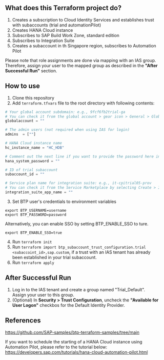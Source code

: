 ## What does this Terraform project do?
1. Creates a subscription to Cloud Identity Services and establishes trust with subaccounts (trial and automationPilot)
1. Creates HANA Cloud instance
2. Subscribes to SAP Build Work Zone, standard edition
3. Subscribes to Integration Suite
4. Creates a subaccount in th Singapore region, subscribes to Automation Pilot

Please note that role assignments are done via mapping with an IAS group.
Therefore, assign your user to the mapped group as described in the **"After Successful Run"** section.

## How to use
1. Clone this repository
2. Add `terraform.tfvars` file to the root directory with following contents:
```terraform
# Your global account subdomain: e.g., 9fcf6fb2trial-ga
# You can check it from the global account > gear icon > General > Global Account Subdomain
globalaccount = ""

# The admin users (not required when using IAS for login)
admins  = [""]

# HANA Cloud instance name
hc_instance_name = "HC_HDB"

# Comment out the next line if you want to provide the password here instead of typing it in the console (not recommended for security reasons)
hana_system_password = ""

# ID of trial subaccount
subaccount_id = ""

# Service plan name for integration suite: e.g., it-cpitrial05-prov
# You can check it from the Service Marketplace by selecting Create > Integration Suite
integration_suite_app_name = ""
```
3. Set BTP user's credentials to environment variables
```
export BTP_USERNAME=username
export BTP_PASSWORD=password
```
Alternatively, you can enable SSO by setting BTP_ENABLE_SSO to ture.
```
export BTP_ENABLE_SSO=true
```

4. Run `terraform init`
5. Run `terraform import btp_subaccount_trust_configuration.trial <subaccoint_id>,sap.custom`, if a trust with an IAS tenant has already been established in your trial subaccount.
6. Run `terraform apply`

## After Successful Run
1. Log in to the IAS tenant and create a group named "Trial_Default". Assign your user to this group.
2. (Optional) In **Security > Trust Configuration**, uncheck the **"Available for User Logon"**  checkbos for the Default Identity Provider.

## References
https://github.com/SAP-samples/btp-terraform-samples/tree/main

If you want to schedule the starting of a HANA Cloud instance using Automation Pilot, please refer to the tutorial below:
https://developers.sap.com/tutorials/hana-cloud-automation-pilot.html
